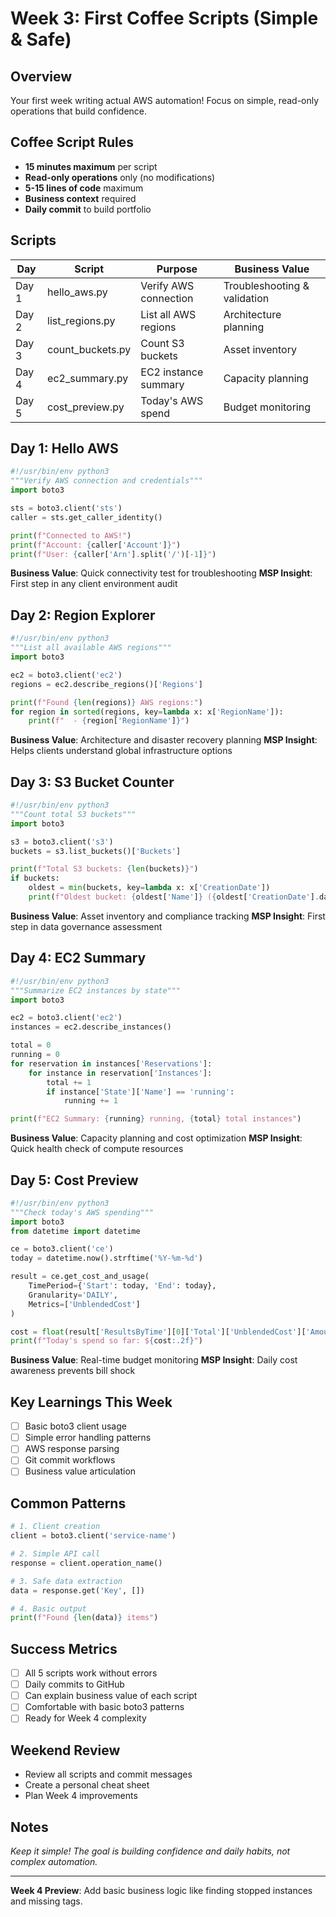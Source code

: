 # Week 3: First Coffee Scripts (Simple & Safe)

## Overview
Your first week writing actual AWS automation! Focus on simple, read-only operations that build confidence.

## Coffee Script Rules
- **15 minutes maximum** per script
- **Read-only operations** only (no modifications)
- **5-15 lines of code** maximum
- **Business context** required
- **Daily commit** to build portfolio

## Scripts

| Day | Script | Purpose | Business Value |
|-----|--------|---------|----------------|
| Day 1 | hello_aws.py | Verify AWS connection | Troubleshooting & validation |
| Day 2 | list_regions.py | List all AWS regions | Architecture planning |
| Day 3 | count_buckets.py | Count S3 buckets | Asset inventory |
| Day 4 | ec2_summary.py | EC2 instance summary | Capacity planning |
| Day 5 | cost_preview.py | Today's AWS spend | Budget monitoring |

## Day 1: Hello AWS
```python
#!/usr/bin/env python3
"""Verify AWS connection and credentials"""
import boto3

sts = boto3.client('sts')
caller = sts.get_caller_identity()

print(f"Connected to AWS!")
print(f"Account: {caller['Account']}")
print(f"User: {caller['Arn'].split('/')[-1]}")
```

**Business Value**: Quick connectivity test for troubleshooting
**MSP Insight**: First step in any client environment audit

## Day 2: Region Explorer
```python
#!/usr/bin/env python3
"""List all available AWS regions"""
import boto3

ec2 = boto3.client('ec2')
regions = ec2.describe_regions()['Regions']

print(f"Found {len(regions)} AWS regions:")
for region in sorted(regions, key=lambda x: x['RegionName']):
    print(f"  - {region['RegionName']}")
```

**Business Value**: Architecture and disaster recovery planning
**MSP Insight**: Helps clients understand global infrastructure options

## Day 3: S3 Bucket Counter
```python
#!/usr/bin/env python3
"""Count total S3 buckets"""
import boto3

s3 = boto3.client('s3')
buckets = s3.list_buckets()['Buckets']

print(f"Total S3 buckets: {len(buckets)}")
if buckets:
    oldest = min(buckets, key=lambda x: x['CreationDate'])
    print(f"Oldest bucket: {oldest['Name']} ({oldest['CreationDate'].date()})")
```

**Business Value**: Asset inventory and compliance tracking
**MSP Insight**: First step in data governance assessment

## Day 4: EC2 Summary
```python
#!/usr/bin/env python3
"""Summarize EC2 instances by state"""
import boto3

ec2 = boto3.client('ec2')
instances = ec2.describe_instances()

total = 0
running = 0
for reservation in instances['Reservations']:
    for instance in reservation['Instances']:
        total += 1
        if instance['State']['Name'] == 'running':
            running += 1

print(f"EC2 Summary: {running} running, {total} total instances")
```

**Business Value**: Capacity planning and cost optimization
**MSP Insight**: Quick health check of compute resources

## Day 5: Cost Preview
```python
#!/usr/bin/env python3
"""Check today's AWS spending"""
import boto3
from datetime import datetime

ce = boto3.client('ce')
today = datetime.now().strftime('%Y-%m-%d')

result = ce.get_cost_and_usage(
    TimePeriod={'Start': today, 'End': today},
    Granularity='DAILY',
    Metrics=['UnblendedCost']
)

cost = float(result['ResultsByTime'][0]['Total']['UnblendedCost']['Amount'])
print(f"Today's spend so far: ${cost:.2f}")
```

**Business Value**: Real-time budget monitoring
**MSP Insight**: Daily cost awareness prevents bill shock

## Key Learnings This Week
- [ ] Basic boto3 client usage
- [ ] Simple error handling patterns
- [ ] AWS response parsing
- [ ] Git commit workflows
- [ ] Business value articulation

## Common Patterns
```python
# 1. Client creation
client = boto3.client('service-name')

# 2. Simple API call
response = client.operation_name()

# 3. Safe data extraction
data = response.get('Key', [])

# 4. Basic output
print(f"Found {len(data)} items")
```

## Success Metrics
- [ ] All 5 scripts work without errors
- [ ] Daily commits to GitHub
- [ ] Can explain business value of each script
- [ ] Comfortable with basic boto3 patterns
- [ ] Ready for Week 4 complexity

## Weekend Review
- Review all scripts and commit messages
- Create a personal cheat sheet
- Plan Week 4 improvements

## Notes
*Keep it simple! The goal is building confidence and daily habits, not complex automation.*

---
**Week 4 Preview**: Add basic business logic like finding stopped instances and missing tags.